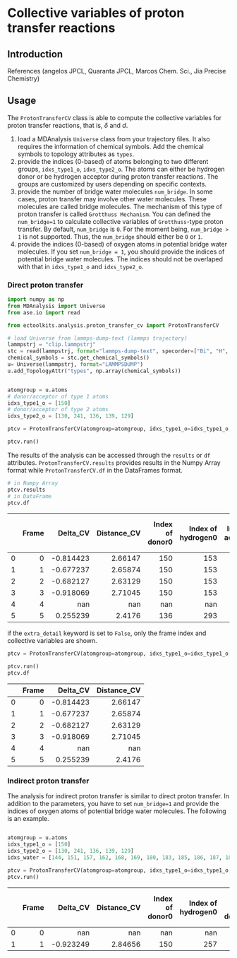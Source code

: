 # Collective variables of proton transfer reactions

## Introduction

References (angelos JPCL, Quaranta JPCL, Marcos Chem. Sci., Jia Precise Chemistry)

## Usage

The `ProtonTransferCV` class is able to compute the collective variables for proton transfer reactions, that is, $\delta$ and $d$.
1. load a MDAnalysis `Universe` class from your trajectory files. It also requires the information of chemical symbols. Add the chemical symbols to topology attributes as `types`.
2. provide the indices (0-based) of atoms belonging to two different groups, `idxs_type1_o`, `idxs_type2_o`. The atoms can either be hydrogen donor or be hydrogen acceptor during proton transfer reactions. The groups are customized by users depending on specific contexts.
3. provide the number of bridge water molecules `num_bridge`. In some cases, proton transfer may involve other water molecules. These molecules are called bridge molecules. The mechanism of this type of proton transfer is called `Grotthuss Mechanism`. You can defined the `num_bridge=1` to calculate collective variables of `Grotthuss`-type proton transfer. By default, `num_bridge` is `0`. For the moment being, `num_bridge > 1` is not supported. Thus, the `num_bridge` should either be `0` or `1`.
4. provide the indices (0-based) of oxygen atoms in potential bridge water molecules. If you set `num_bridge = 1`, you should provide the indices of potential bridge water molecules. The indices should not be overlaped with that in `idxs_type1_o` and `idxs_type2_o`.


### Direct proton transfer

```python
import numpy as np
from MDAnalysis import Universe
from ase.io import read

from ectoolkits.analysis.proton_transfer_cv import ProtonTransferCV

# load Universe from lammps-dump-text (lammps trajectory)
lammpstrj = "clip.lammpstrj"
stc = read(lammpstrj, format="lammps-dump-text", specorder=["Bi", "H", "O", "V"])
chemical_symbols = stc.get_chemical_symbols()
u= Universe(lammpstrj, format="LAMMPSDUMP")
u.add_TopologyAttr("types", np.array(chemical_symbols))


atomgroup = u.atoms
# donor/acceptor of type 1 atoms
idxs_type1_o = [150]
# donor/acceptor of type 2 atoms
idxs_type2_o = [130, 241, 136, 139, 129]

ptcv = ProtonTransferCV(atomgroup=atomgroup, idxs_type1_o=idxs_type1_o, idxs_type2_o=idxs_type2_o, extra_detail=True)

ptcv.run()

```
The results of the analysis can be accessed through the `results` or `df` attributes. `ProtonTransferCV.results` provides results in the Numpy Array format while `ProtonTransferCV.df` in the DataFrames format.
```python
# in Numpy Array
ptcv.results
# in DataFrame
ptcv.df
```
|    |   Frame |   Delta_CV |   Distance_CV |   Index of donor0 |   Index of hydrogen0 |   Index of acceptor |   Distance (Donor0-Hydrogen0) |   Distance (Acceptor0-Hydrogen0) |   Interatomic distance (Donor0-Aceeptor0) |   Angle (Donor0-Aceeptor0-Hydrogen0) |
|---:|--------:|-----------:|--------------:|------------------:|---------------------:|--------------------:|------------------------------:|---------------------------------:|------------------------------------------:|-------------------------------------:|
|  0 |       0 |  -0.814423 |       2.66147 |               150 |                  153 |                 130 |                      0.97808  |                          1.7925  |                                   2.66147 |                             22.0054  |
|  1 |       1 |  -0.677237 |       2.65874 |               150 |                  153 |                 130 |                      1.00409  |                          1.68133 |                                   2.65874 |                             10.4766  |
|  2 |       2 |  -0.682127 |       2.63129 |               150 |                  153 |                 130 |                      1.0112   |                          1.69333 |                                   2.63129 |                             17.37    |
|  3 |       3 |  -0.918069 |       2.71045 |               150 |                  153 |                 130 |                      0.970081 |                          1.88815 |                                   2.71045 |                             26.0992  |
|  4 |       4 | nan        |     nan       |               nan |                  nan |                 nan |                    nan        |                        nan       |                                 nan       |                            nan       |
|  5 |       5 |   0.255239 |       2.4176  |               136 |                  293 |                 150 |                      1.08379  |                          1.33903 |                                   2.4176  |                              4.17919 |

if the `extra_detail` keyword is set to `False`, only the frame index and collective variables are shown.
```python
ptcv = ProtonTransferCV(atomgroup=atomgroup, idxs_type1_o=idxs_type1_o, idxs_type2_o=idxs_type2_o, extra_detail=False)

ptcv.run()
ptcv.df
```
|    |   Frame |   Delta_CV |   Distance_CV |
|---:|--------:|-----------:|--------------:|
|  0 |       0 |  -0.814423 |       2.66147 |
|  1 |       1 |  -0.677237 |       2.65874 |
|  2 |       2 |  -0.682127 |       2.63129 |
|  3 |       3 |  -0.918069 |       2.71045 |
|  4 |       4 | nan        |     nan       |
|  5 |       5 |   0.255239 |       2.4176  |
### Indirect proton transfer

The analysis for indirect proton transfer is similar to direct proton transfer. In addition to the parameters, you have to set `num_bridge=1` and provide the indices of oxygen atoms of potential bridge water molecules. The following is an example.

```python

atomgroup = u.atoms
idxs_type1_o = [150]
idxs_type2_o = [130, 241, 136, 139, 129]
idxs_water = [144, 151, 157, 162, 168, 169, 180, 183, 185, 186, 187, 188, 189, 191, 216, 217, 222, 223, 224, 226, 227, 228, 229, 232, 233, 234, 235, 236, 239, 240, 242, 243, 244, 247, 315, 321, 324, 327, 330, 339, 342, 345, 348, 351, 354, 130, 145, 156, 163, 174, 175, 181, 182, 184, 190, 218, 219, 220, 221, 225, 230, 231, 237, 238, 245, 246, 312, 318, 333, 336, 357]

ptcv = ProtonTransferCV(atomgroup=atomgroup, idxs_type1_o=idxs_type1_o, idxs_type2_o=idxs_type2_o, num_bridge=1, idxs_water_o=idxs_water, extra_detail=True)
ptcv.run()

```

|    |   Frame |   Delta_CV |   Distance_CV |   Index of donor0 |   Index of hydrogen0 |   Index of donor1 |   Index of hydrogen1 |   Index of acceptor |   Distance (Donor0-Hydrogen0) |   Distance (Donor1-Hydrogen1) |   Distance (Acceptor0-Hydrogen0) |   Distance (Acceptor1-Hydrogen1) |   Interatomic distance (Donor0-Aceeptor0) |   Interatomic distance (Donor1-Aceeptor1) |   Angle (Donor0-Aceeptor0-Hydrogen0) |   Angle (Donor1-Aceeptor1-Hydrogen1) |
|---:|--------:|-----------:|--------------:|------------------:|---------------------:|------------------:|---------------------:|--------------------:|------------------------------:|------------------------------:|---------------------------------:|---------------------------------:|------------------------------------------:|------------------------------------------:|-------------------------------------:|-------------------------------------:|
|  0 |       0 | nan        |     nan       |               nan |                  nan |               nan |                  nan |                 nan |                    nan        |                      nan      |                        nan       |                        nan       |                                 nan       |                                 nan       |                             nan      |                            nan       |
|  1 |       1 |  -0.923249 |       2.84656 |               150 |                  257 |               233 |                  252 |                 129 |                      0.931612 |                        1.0139 |                          2.03899 |                          1.75302 |                                   2.94252 |                                   2.75059 |                              11.6913 |                              8.19724 |

